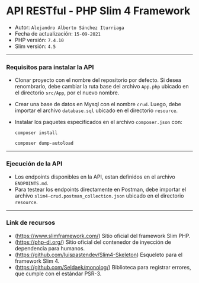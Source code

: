 # API RESTful - PHP Slim 4 Framework
- Autor: `Alejandro Alberto Sánchez Iturriaga`
- Fecha de actualización: `15-09-2021`
- PHP versión: `7.4.10`
- Slim versión: `4.5`

___
### Requisitos para instalar la API
- Clonar proyecto con el nombre del repositorio por defecto. Si desea renombrarlo, debe cambiar la ruta base del archivo `App.php` ubicado en el directorio `src/App`, por el nuevo nombre.
- Crear una base de datos en Mysql con el nombre `crud`. Luego, debe importar el archivo `database.sql` ubicado en el directorio `resource`.
- Instalar los paquetes especificados en el archivo `composer.json` con:

	```text
	composer install
	```
	```text
	composer dump-autoload
	```

___
### Ejecución de la API
- Los endpoints disponibles en la API, estan definidos en el archivo `ENDPOINTS.md`.
- Para testear los endpoints directamente en Postman, debe importar el archivo `slim4-crud.postman_collection.json` ubicado en el directorio `resource`.

___
### Link de recursos
- (https://www.slimframework.com/)  Sitio oficial del framework Slim PHP.
- (https://php-di.org/)  Sitio oficial del contenedor de inyección de dependencia para humanos.
- (https://github.com/luispastendev/Slim4-Skeleton)  Esqueleto para el framework Slim 4.
- (https://github.com/Seldaek/monolog/)  Biblioteca para registrar errores, que cumple con el estándar PSR-3.